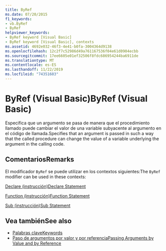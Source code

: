 ```yaml
---
title: ByRef
ms.date: 07/20/2015
f1_keywords:
- vb.ByRef
- ByRef
helpviewer_keywords:
- ByRef keyword [Visual Basic]
- ByRef keyword [Visual Basic], contexts
ms.assetid: 4692e032-46f3-4e41-b0fa-3004364d9138
ms.openlocfilehash: 12c2f7c52986d49a761167536f04e61d0904ecbb
ms.sourcegitcommit: 17ee6605e01ef32506f8fdc686954244ba6911de
ms.translationtype: MT
ms.contentlocale: es-ES
ms.lasthandoff: 11/22/2019
ms.locfileid: "74351603"
---
```

# <a name="byref-visual-basic"></a><span data-ttu-id="f412a-102">ByRef (Visual Basic)</span><span class="sxs-lookup"><span data-stu-id="f412a-102">ByRef (Visual Basic)</span></span>
<span data-ttu-id="f412a-103">Especifica que un argumento se pasa de manera que el procedimiento llamado puede cambiar el valor de una variable subyacente al argumento en el código de llamada.</span><span class="sxs-lookup"><span data-stu-id="f412a-103">Specifies that an argument is passed in such a way that the called procedure can change the value of a variable underlying the argument in the calling code.</span></span>  
  
## <a name="remarks"></a><span data-ttu-id="f412a-104">Comentarios</span><span class="sxs-lookup"><span data-stu-id="f412a-104">Remarks</span></span>  
 <span data-ttu-id="f412a-105">El modificador `ByRef` se puede utilizar en los contextos siguientes:</span><span class="sxs-lookup"><span data-stu-id="f412a-105">The `ByRef` modifier can be used in these contexts:</span></span>  
  
 [<span data-ttu-id="f412a-106">Declare (instrucción)</span><span class="sxs-lookup"><span data-stu-id="f412a-106">Declare Statement</span></span>](../../../visual-basic/language-reference/statements/declare-statement.md)  
  
 [<span data-ttu-id="f412a-107">Function (instrucción)</span><span class="sxs-lookup"><span data-stu-id="f412a-107">Function Statement</span></span>](../../../visual-basic/language-reference/statements/function-statement.md)  
  
 [<span data-ttu-id="f412a-108">Sub (instrucción)</span><span class="sxs-lookup"><span data-stu-id="f412a-108">Sub Statement</span></span>](../../../visual-basic/language-reference/statements/sub-statement.md)  
  
## <a name="see-also"></a><span data-ttu-id="f412a-109">Vea también</span><span class="sxs-lookup"><span data-stu-id="f412a-109">See also</span></span>

- [<span data-ttu-id="f412a-110">Palabras clave</span><span class="sxs-lookup"><span data-stu-id="f412a-110">Keywords</span></span>](../../../visual-basic/language-reference/keywords/index.md)
- [<span data-ttu-id="f412a-111">Paso de argumentos por valor y por referencia</span><span class="sxs-lookup"><span data-stu-id="f412a-111">Passing Arguments by Value and by Reference</span></span>](../../../visual-basic/programming-guide/language-features/procedures/passing-arguments-by-value-and-by-reference.md)
